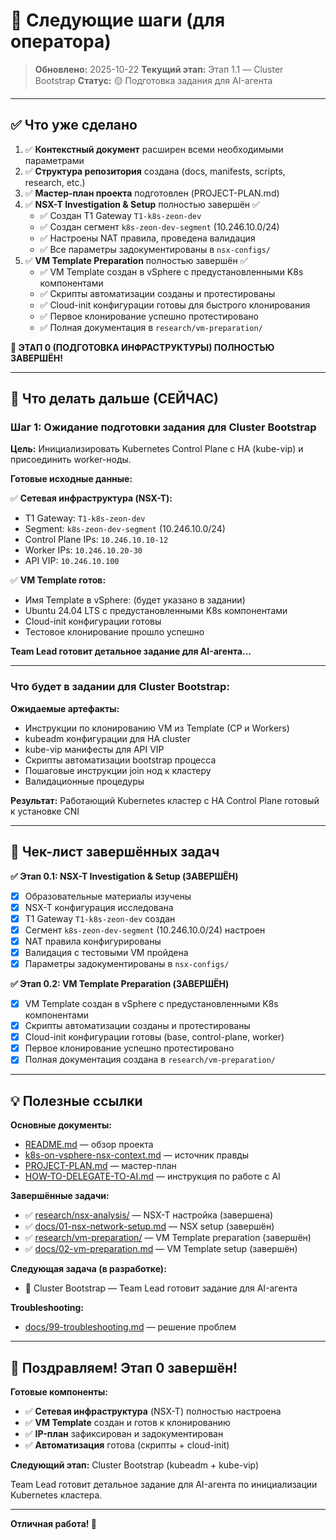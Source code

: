 # 🎯 Следующие шаги (для оператора)

> **Обновлено:** 2025-10-22
> **Текущий этап:** Этап 1.1 — Cluster Bootstrap
> **Статус:** 🟡 Подготовка задания для AI-агента

---

## ✅ Что уже сделано

1. ✅ **Контекстный документ** расширен всеми необходимыми параметрами
2. ✅ **Структура репозитория** создана (docs, manifests, scripts, research, etc.)
3. ✅ **Мастер-план проекта** подготовлен (PROJECT-PLAN.md)
4. ✅ **NSX-T Investigation & Setup** полностью завершён ✅
   - ✅ Создан T1 Gateway `T1-k8s-zeon-dev`
   - ✅ Создан сегмент `k8s-zeon-dev-segment` (10.246.10.0/24)
   - ✅ Настроены NAT правила, проведена валидация
   - ✅ Все параметры задокументированы в `nsx-configs/`
5. ✅ **VM Template Preparation** полностью завершён ✅
   - ✅ VM Template создан в vSphere с предустановленными K8s компонентами
   - ✅ Скрипты автоматизации созданы и протестированы
   - ✅ Cloud-init конфигурации готовы для быстрого клонирования
   - ✅ Первое клонирование успешно протестировано
   - ✅ Полная документация в `research/vm-preparation/`

**🎉 ЭТАП 0 (ПОДГОТОВКА ИНФРАСТРУКТУРЫ) ПОЛНОСТЬЮ ЗАВЕРШЁН!**

---

## 🚀 Что делать дальше (СЕЙЧАС)

### Шаг 1: Ожидание подготовки задания для Cluster Bootstrap

**Цель:** Инициализировать Kubernetes Control Plane с HA (kube-vip) и присоединить worker-ноды.

**Готовые исходные данные:**

✅ **Сетевая инфраструктура (NSX-T):**
- T1 Gateway: `T1-k8s-zeon-dev`
- Segment: `k8s-zeon-dev-segment` (10.246.10.0/24)
- Control Plane IPs: `10.246.10.10-12`
- Worker IPs: `10.246.10.20-30`
- API VIP: `10.246.10.100`

✅ **VM Template готов:**
- Имя Template в vSphere: (будет указано в задании)
- Ubuntu 24.04 LTS с предустановленными K8s компонентами
- Cloud-init конфигурации готовы
- Тестовое клонирование прошло успешно

**Team Lead готовит детальное задание для AI-агента...**

---

### Что будет в задании для Cluster Bootstrap:

**Ожидаемые артефакты:**
- Инструкции по клонированию VM из Template (CP и Workers)
- kubeadm конфигурации для HA cluster
- kube-vip манифесты для API VIP
- Скрипты автоматизации bootstrap процесса
- Пошаговые инструкции join нод к кластеру
- Валидационные процедуры

**Результат:** Работающий Kubernetes кластер с HA Control Plane готовый к установке CNI

---

## 🎉 Чек-лист завершённых задач

**✅ Этап 0.1: NSX-T Investigation & Setup (ЗАВЕРШЁН)**
- [x] Образовательные материалы изучены
- [x] NSX-T конфигурация исследована
- [x] T1 Gateway `T1-k8s-zeon-dev` создан
- [x] Сегмент `k8s-zeon-dev-segment` (10.246.10.0/24) настроен
- [x] NAT правила конфигурированы
- [x] Валидация с тестовыми VM пройдена
- [x] Параметры задокументированы в `nsx-configs/`

**✅ Этап 0.2: VM Template Preparation (ЗАВЕРШЁН)**
- [x] VM Template создан в vSphere с предустановленными K8s компонентами
- [x] Скрипты автоматизации созданы и протестированы
- [x] Cloud-init конфигурации готовы (base, control-plane, worker)
- [x] Первое клонирование успешно протестировано
- [x] Полная документация создана в `research/vm-preparation/`

---

## 💡 Полезные ссылки

**Основные документы:**
- [README.md](./README.md) — обзор проекта
- [k8s-on-vsphere-nsx-context.md](./k8s-on-vsphere-nsx-context.md) — источник правды
- [PROJECT-PLAN.md](./PROJECT-PLAN.md) — мастер-план
- [HOW-TO-DELEGATE-TO-AI.md](./HOW-TO-DELEGATE-TO-AI.md) — инструкция по работе с AI

**Завершённые задачи:**
- ✅ [research/nsx-analysis/](./research/nsx-analysis/) — NSX-T настройка (завершена)
- ✅ [docs/01-nsx-network-setup.md](./docs/01-nsx-network-setup.md) — NSX setup (завершён)
- ✅ [research/vm-preparation/](./research/vm-preparation/) — VM Template preparation (завершён)
- ✅ [docs/02-vm-preparation.md](./docs/02-vm-preparation.md) — VM Template setup (завершён)

**Следующая задача (в разработке):**
- 🔄 Cluster Bootstrap — Team Lead готовит задание для AI-агента

**Troubleshooting:**
- [docs/99-troubleshooting.md](./docs/99-troubleshooting.md) — решение проблем

---

## 🎉 Поздравляем! Этап 0 завершён!

**Готовые компоненты:**
- ✅ **Сетевая инфраструктура** (NSX-T) полностью настроена
- ✅ **VM Template** создан и готов к клонированию
- ✅ **IP-план** зафиксирован и задокументирован
- ✅ **Автоматизация** готова (скрипты + cloud-init)

**Следующий этап:** Cluster Bootstrap (kubeadm + kube-vip)

Team Lead готовит детальное задание для AI-агента по инициализации Kubernetes кластера.

---

**Отличная работа! 🚀**
